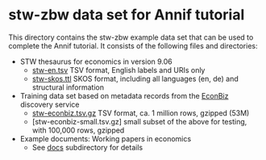 # stw-zbw data set for Annif tutorial

This directory contains the stw-zbw example data set that can be
used to complete the Annif tutorial. It consists of the following files and
directories:

* STW thesaurus for economics in version 9.06
  * [stw-en.tsv](stw-en.tsv) TSV format, 
    English labels and URIs only
  * [stw-skos.ttl](stw-skos.ttl) SKOS
    format, including all languages (en, de) and structural information
* Training data set based on metadata records from the [EconBiz](https://www.econbiz.de) discovery
  service
  * [stw-econbiz.tsv.gz](stw-econbiz.tsv.gz) TSV format,
    ca. 1 million rows, gzipped (53M)
  * [stw-econbiz-small.tsv.gz] small subset of the above for testing, with 100,000 rows, gzipped
* Example documents: Working papers in economics
  * See [docs](docs) subdirectory for details

